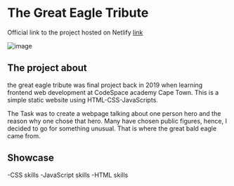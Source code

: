 # The Great Eagle Tribute

Official link to the project hosted on Netlify [link](https://thegreateagle.netlify.app/)

![image]("../images/thegreateagleredo.png")

## The project about

the great eagle tribute was final project back in 2019 when learning frontend web development at CodeSpace academy Cape Town.
This is a simple static website using HTML-CSS-JavaScripts.

The Task was to create a webpage talking about one person hero and the reason why one chose that hero. Many have chosen public figures, hence, I decided to go for something unusual. That is where the great bald eagle came from.

## Showcase

-CSS skills
-JavaScript skills
-HTML skills
